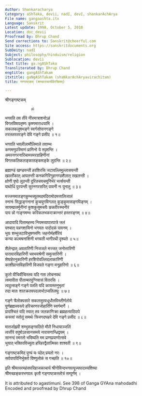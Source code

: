 ```yaml
---
Author: Shankaracharya
Category: aShTaka, devii, nadI, devI, shankarAchArya
File name: gangaashta.itx
Language: Sanskrit
Latest update: 1998, October 5, 2010
Location: doc_devii
Proofread by: Dhrup Chand
Send corrections to: Sanskrit@cheerful.com
Site access: https://sanskritdocuments.org
SubDeity: nadI
Subject: philosophy/hinduism/religion
Sublocation: devii
Text title: ga.ngAShTaka
Transliterated by: Dhrup Chand
engtitle: gangAShTakam
itxtitle: gaNgAShTakam (shaNkarAchAryavirachitam)
title: गण्गाष्टकम् (शण्कराचार्यविरचितम्)

---
```

  
 श्रीगङ्गाष्टकम्   
  
                ॐ  
भगवति तव तीरे नीरमात्राशनोऽहं  
    विगतविषयतृष्णः कृष्णमाराधयामि ।  
सकलकलुषभङ्गे स्वर्गसोपानगङ्गे  
    तरलतरतरङ्गे देवि गङ्गे प्रसीद ॥ १॥  
  
भगवति भवलीलामौलिमाले तवाम्भः  
    कणमणुपरिमाणं प्राणिनो ये स्पृशन्ति ।  
अमरनगरनारिचामरमरग्राहिणीनां  
    विगतकलिकलङ्कातङ्कमङ्के लुठन्ति ॥ २॥  
  
ब्रह्माण्डं खण्डयन्ती हरशिरसि जटावल्लिमुल्लासयन्ती  
    खर्ल्लोकात् आपतन्ती कनकगिरिगुहागण्डशैलात् स्खलन्ती ।  
क्षोणी पृष्ठे लुठन्ती दुरितचयचमूनिंर्भरं भर्त्सयन्ती  
    पाथोधिं पुरयन्ती सुरनगरसरित् पावनी नः पुनातु ॥ ३॥  
  
मज्जनमातङ्गकुम्भच्युतमदमदिरामोदमत्तालिजालं  
    स्नानंः सिद्धाङ्गनानां कुचयुगविगलत् कुङ्कुमासङ्गपिङ्गम् ।  
सायम्प्रातर्मुनीनां कुशकुसुमचयैः छन्नतीरस्थनीरं  
    पाय न्नो गाङ्गमम्भः करिकलभकराक्रान्तरं हस्तरङ्गम् ॥ ४॥  
  
आदावादि पितामहस्य नियमव्यापारपात्रे जलं  
    पश्चात् पन्नगशायिनो भगवतः पादोदकं पावनम् ।  
भूयः शम्भुजटाविभूषणमणिः जहनोर्महर्षेरियं  
    कन्या कल्मषनाशिनी भगवती भागीरथी दृश्यते ॥ ५॥  
  
शैलेन्द्रात् अवतारिणी निजजले मज्जत् जनोत्तारिणी  
    पारावारविहारिणी भवभयश्रेणी समुत्सारिणी ।  
शेषाहेरनुकारिणी हरशिरोवल्लिदलाकारिणी  
    काशीप्रान्तविहारिणी विजयते गङ्गा मनूहारिणो ॥ ६॥  
  
कुतो वीचिर्वीचिस्तव यदि गता लोचनपथं  
    त्वमापीता पीताम्बरपुग्निवासं वितरसि ।  
त्वदुत्सङ्गे गङ्गे पतति यदि कायस्तनुभृतां  
    तदा मातः शातक्रतवपदलाभोऽप्यतिलघुः ॥ ७॥  
  
गङ्गे त्रैलोक्यसारे सकलसुरवधूधौतविस्तीर्णतोये  
    पूर्णब्रह्मस्वरूपे हरिचरणरजोहारिणि स्वर्गमार्गे ।  
प्रायश्चितं यदि स्यात् तव जलकाणिक्रा ब्रह्महत्यादिपापे  
    कस्त्वां स्तोतुं समर्थः त्रिजगदघहरे देवि गङ्गे प्रसीद ॥ ८॥  
  
मातर्जाह्नवी शम्भुसङ्गवलिते मौलै निधायाञ्जलिं  
    त्वत्तीरे वपुषोऽवसानसमये नारायणान्ध्रिद्वयम् ।  
सानन्दं स्मरतो भविष्यति मम प्राणप्रयाणोत्सवे  
    भूयात् भक्तिरविच्युता हरिहरद्वैतात्मिका शाश्वती ॥ ९॥  
  
गङ्गाष्टकमिदं पुण्यं यः पठेत् प्रयतो नरः ।  
    सर्वपापविनिर्भुक्तो विष्णुलोकं स गच्छति ॥ १०॥  
  
इति श्रीमत्परमहंसपरिव्राजकाचार्य श्रीगोविन्दभगवत्पूज्यपादस्यशिष्या  
श्रीमच्छङ्करभगवतः कृतौ गङ्गाष्टकस्तोत्रं सम्पूर्णम् ।  
  
It is attributed to agastimuni.  See 398 of Ganga GYAna mahodadhi  
Encoded and proofread by Dhrup Chand  
  

